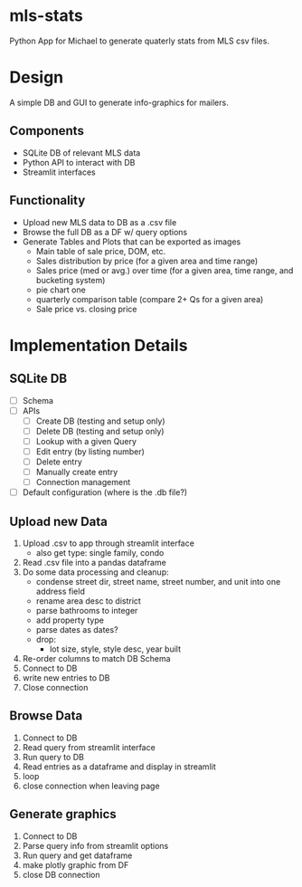 # mls-stats
Python App for Michael to generate quaterly stats from MLS csv files.

# Design

A simple DB and GUI to generate info-graphics for mailers. 

## Components

* SQLite DB of relevant MLS data
* Python API to interact with DB
* Streamlit interfaces

## Functionality

* Upload new MLS data to DB as a .csv file
* Browse the full DB as a DF w/ query options
* Generate Tables and Plots that can be exported as images
    * Main table of sale price, DOM, etc.
    * Sales distribution by price (for a given area and time range)
    * Sales price (med or avg.) over time (for a given area, time range, and bucketing system)
    * pie chart one
    * quarterly comparison table (compare 2+ Qs for a given area)
    * Sale price vs. closing price


# Implementation Details

## SQLite DB

- [ ] Schema
- [ ] APIs
    - [ ] Create DB (testing and setup only)
    - [ ] Delete DB (testing and setup only)
    - [ ] Lookup with a given Query
    - [ ] Edit entry (by listing number)
    - [ ] Delete entry 
    - [ ] Manually create entry
    - [ ] Connection management
- [ ] Default configuration (where is the .db file?)

## Upload new Data

1. Upload .csv to app through streamlit interface
    - also get type: single family, condo
1. Read .csv file into a pandas dataframe
1. Do some data processing and cleanup:
    - condense street dir, street name, street number, and unit into one address field
    - rename area desc to district
    - parse bathrooms to integer
    - add property type
    - parse dates as dates?
    - drop:
        - lot size, style, style desc, year built
1. Re-order columns to match DB Schema
1. Connect to DB 
1. write new entries to DB
1. Close connection

## Browse Data

1. Connect to DB
1. Read query from streamlit interface
1. Run query to DB
1. Read entries as a dataframe and display in streamlit
1. loop 
1. close connection when leaving page

## Generate graphics

1. Connect to DB
1. Parse query info from streamlit options
1. Run query and get dataframe
1. make plotly graphic from DF
1. close DB connection
